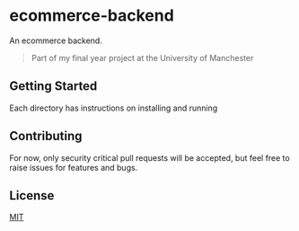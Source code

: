 # ecommerce-backend

An ecommerce backend.

> Part of my final year project at the University of Manchester
## Getting Started

Each directory has instructions on installing and running

## Contributing
For now, only security critical pull requests will be accepted,
but feel free to raise issues for features and bugs.

## License
[MIT](./LICENSE)
